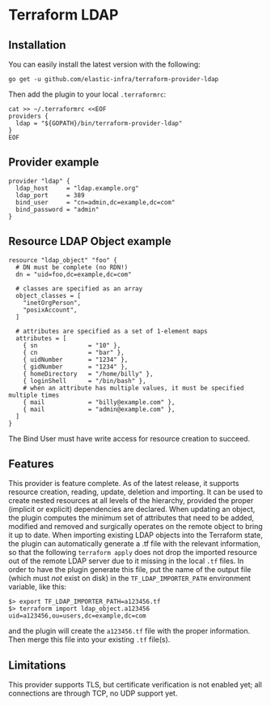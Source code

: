 # Terraform LDAP

## Installation

You can easily install the latest version with the following:

```shell
go get -u github.com/elastic-infra/terraform-provider-ldap
```

Then add the plugin to your local `.terraformrc`:

```shell
cat >> ~/.terraformrc <<EOF
providers {
  ldap = "${GOPATH}/bin/terraform-provider-ldap"
}
EOF
```

## Provider example

```hcl
provider "ldap" {
  ldap_host     = "ldap.example.org"
  ldap_port     = 389
  bind_user     = "cn=admin,dc=example,dc=com"
  bind_password = "admin"
}
```

## Resource LDAP Object example

```hcl
resource "ldap_object" "foo" {
  # DN must be complete (no RDN!)
  dn = "uid=foo,dc=example,dc=com"

  # classes are specified as an array
  object_classes = [
    "inetOrgPerson",
    "posixAccount",
  ]

  # attributes are specified as a set of 1-element maps
  attributes = [
    { sn              = "10" },
    { cn              = "bar" },
    { uidNumber       = "1234" },
    { gidNumber       = "1234" },
    { homeDirectory   = "/home/billy" },
    { loginShell      = "/bin/bash" },
    # when an attribute has multiple values, it must be specified multiple times
    { mail            = "billy@example.com" },
    { mail            = "admin@example.com" },
  ]
}
```

The Bind User must have write access for resource creation to succeed.

## Features

This provider is feature complete.
As of the latest release, it supports resource creation, reading, update, deletion
and importing.
It can be used to create nested resources at all levels of the hierarchy, 
provided the proper (implicit or explicit) dependencies are declared.
When updating an object, the plugin computes the minimum set of attributes that 
need to be added, modified and removed and surgically operates on the remote 
object to bring it up to date.
When importing existing LDAP objects into the Terraform state, the plugin can
automatically generate a .tf file with the relevant information, so that the 
following ```terraform apply``` does not drop the imported resource out of the
remote LDAP server due to it missing in the local ```.tf``` files.
In order to have the plugin generate this file, put the name of the output file
(which must *not* exist on disk) in the ```TF_LDAP_IMPORTER_PATH``` environment 
variable, like this:
```shell
$> export TF_LDAP_IMPORTER_PATH=a123456.tf 
$> terraform import ldap_object.a123456 uid=a123456,ou=users,dc=example,dc=com
```
and the plugin will create the ```a123456.tf``` file with the proper information.
Then merge this file into your existing ```.tf``` file(s).

## Limitations

This provider supports TLS, but certificate verification is not enabled yet; all
connections are through TCP, no UDP support yet.
